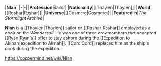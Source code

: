 |**Nlan**|
|-|-|
|**Profession**|Sailor|
|**Nationality**|[[Thaylen\|Thaylen]]|
|**World**|[[Roshar\|Roshar]]|
|**Universe**|[[Cosmere\|Cosmere]]|
|**Featured In**|*The Stormlight Archive*|

**Nlan** is a [[Thaylen\|Thaylen]] sailor on [[Roshar\|Roshar]] employed as a cook on the *Wandersail*.
He was one of three crewmembers that accepted [[Rysn\|Rysn's]] offer to stay ashore during the [[Expedition to Akinah\|expedition to Akinah]]. [[Cord\|Cord]] replaced him as the ship's cook during the expedition.



https://coppermind.net/wiki/Nlan